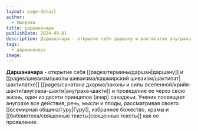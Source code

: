 ```yaml
---
layout: page-detail
author:
  - Яшодеви
title: даршаначара
publishDate: 2024-09-01
description: Даршаначара - открытие себя даршану и шактипатхе ануграха-шакти и проведение ее через свою жизнь, один из десяти принципов (ачар) сахаджьи. Ученик посвящает ануграхе все действия, речь, мысли и плоды, рассматривая своего Гуру, избранное божество, храмы и священные тексты как ее проявление.
tags:
  - даршаначара
image:
---
```

**Даршаначара** - открытие себя [[pages/термины/даршан|даршану]] и [[pages/шиваизм/школы шиваизма/кашмирский шиваизм/шактипат|шактипатхе]] [[pages/санатана дхарма/законы и силы вселенной/крийя-шакти/ануграха-шакти|ануграха-шакти]] и проведение ее через свою жизнь, один из десяти принципов (ачар) сахаджьи. Ученик посвящает ануграхе все действия, речь, мысли и плоды, рассматривая своего [[всемирная община/гуру|Гуру]], избранное божество, храмы и [[библиотека/священные тексты|священные тексты]] как ее проявление.

